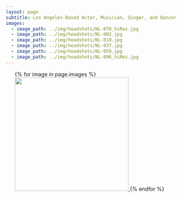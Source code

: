 ```yaml
---
layout: page
subtitle: Los Angeles-Based Actor, Musician, Singer, and Dancer
images:
  - image_path: ../img/headshots/NL-070_hiRez.jpg
  - image_path: ../img/headshots/NL-002.jpg
  - image_path: ../img/headshots/NL-010.jpg
  - image_path: ../img/headshots/NL-037.jpg
  - image_path: ../img/headshots/NL-059.jpg
  - image_path: ../img/headshots/NL-096_hiRez.jpg
---
```


<ul class="photo-gallery">
  {% for image in page.images %}
    <a data-fancybox="gallery" href="{{ image.image_path }}">
      <img style="width:300px;padding-bottom:5px;" src="{{ image.image_path }}">
    </a>
  {% endfor %}
</ul>

<!-- 1. Add latest jQuery and fancybox files -->
<script src="//code.jquery.com/jquery-3.3.1.min.js"></script>
<link rel="stylesheet" href="https://cdn.jsdelivr.net/gh/fancyapps/fancybox@3.5.2/dist/jquery.fancybox.min.css" />
<script src="https://cdn.jsdelivr.net/gh/fancyapps/fancybox@3.5.2/dist/jquery.fancybox.min.js"></script>
